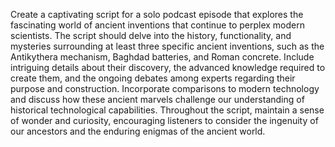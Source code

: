 Create a captivating script for a solo podcast episode that explores the fascinating world of ancient inventions that continue to perplex modern scientists. The script should delve into the history, functionality, and mysteries surrounding at least three specific ancient inventions, such as the Antikythera mechanism, Baghdad batteries, and Roman concrete. Include intriguing details about their discovery, the advanced knowledge required to create them, and the ongoing debates among experts regarding their purpose and construction. Incorporate comparisons to modern technology and discuss how these ancient marvels challenge our understanding of historical technological capabilities. Throughout the script, maintain a sense of wonder and curiosity, encouraging listeners to consider the ingenuity of our ancestors and the enduring enigmas of the ancient world.